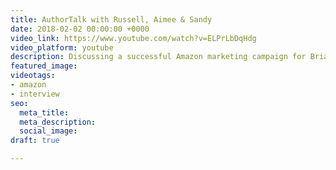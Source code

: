 ```yaml
---
title: AuthorTalk with Russell, Aimee & Sandy
date: 2018-02-02 00:00:00 +0000
video_link: https://www.youtube.com/watch?v=ELPrLbDqHdg
video_platform: youtube
description: Discussing a successful Amazon marketing campaign for Brian Bearden.
featured_image: 
videotags:
- amazon
- interview
seo:
  meta_title: 
  meta_description: 
  social_image: 
draft: true

---
```

